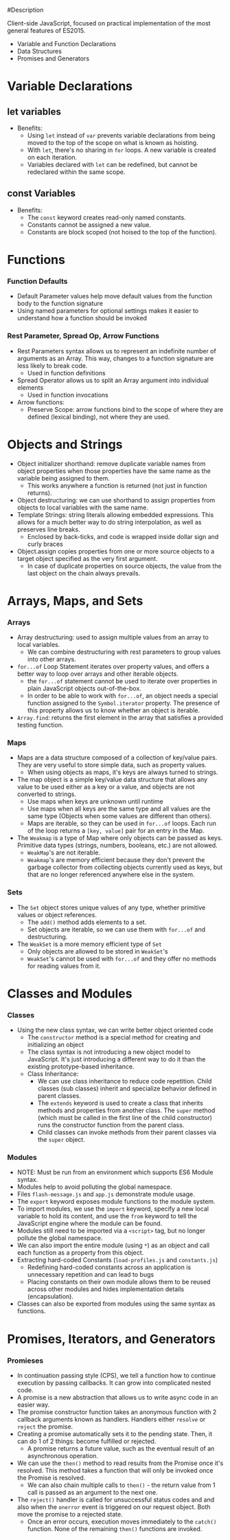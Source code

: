 #Description

Client-side JavaScript, focused on practical implementation of the most general features of ES2015.

* Variable and Function Declarations
* Data Structures
* Promises and Generators

# Variable Declarations

## let variables

* Benefits:
  * Using `let` instead of `var` prevents variable declarations from being moved to the top of the scope on what is known as hoisting.
  * With `let`, there's no sharing in `for` loops. A new variable is created on each iteration.
  * Variables declared with `let` can be redefined, but cannot be redeclared within the same scope.

## const Variables

* Benefits:
  * The `const` keyword creates read-only named constants.
  * Constants cannot be assigned a new value.
  * Constants are block scoped (not hoised to the top of the function).

# Functions

### Function Defaults

 * Default Parameter values help move default values from the function body to the function signature
 * Using named parameters for optional settings makes it easier to understand how a function should be invoked

### Rest Parameter, Spread Op, Arrow Functions

  * Rest Parameters syntax allows us to represent an indefinite number of arguments as an Array. This way, changes to a function signature are less likely to break code.
    * Used in function definitions
  * Spread Operator allows us to split an Array argument into individual elements
    * Used in function invocations
  * Arrow functions:
    * Preserve Scope: arrow functions bind to the scope of where they are defined (lexical binding), not where they are used.

# Objects and Strings

 * Object initializer shorthand: remove duplicate variable names from object properties when those properties have the same name as the variable being assigned to them.
    * This works anywhere a function is returned (not just in function returns).
 * Object destructuring: we can use shorthand to assign properties from objects to local variables with the same name.
 * Template Strings: string literals allowing embedded expressions. This allows for a much better way to do string interpolation, as well as preserves line breaks.
    * Enclosed by back-ticks, and code is wrapped inside dollar sign and curly braces
 * Object.assign copies properties from one or more source objects to a target object specified as the very first argument.
    * In case of duplicate properties on source objects, the value from the last object on the chain always prevails.

# Arrays, Maps, and Sets

### Arrays

  * Array destructuring: used to assign multiple values from an array to local variables.
    * We can combine destructuring with rest parameters to group values into other arrays.
  * `for...of` Loop Statement iterates over property values, and offers a better way to loop over arrays and other iterable objects.
    * the `for...of` statement cannot be used to iterate over properties in plain JavaScript objects out-of-the-box.
    * In order to be able to work with `for...of`, an object needs a special function assigned to the `Symbol.iterator` property. The presence of this property allows us to know whether an object is iterable.
  * `Array.find`: returns the first element in the array that satisfies a provided testing function.

### Maps

  * Maps are a data structure composed of a collection of key/value pairs. They are very useful to store simple data, such as property values.
    * When using objects as maps, it's keys are always turned to strings.
  * The map object is a simple key/value data structure that allows any value to be used either as a key or a value, and objects are not converted to strings.
    * Use maps when keys are unknown until runtime
    * Use maps when all keys are the same type and all values are the same type (Objects when some values are different than others).
    * Maps are iterable, so they can be used in `for...of` loops. Each run of the loop returns a `[key, value]` pair for an entry in the Map.
  * The `Weakmap` is a type of Map where only objects can be passed as keys. Primitive data types (strings, numbers, booleans, etc.) are not allowed.
    * `WeakMap`'s are not iterable.
    * `Weakmap`'s are memory efficient because they don't prevent the garbage collector from collecting objects currently used as keys, but that are no longer referenced anywhere else in the system.

### Sets

  * The `Set` object stores unique values of any type, whether primitive values or object references.
    * The `add()` method adds elements to a set.
    * Set objects are iterable, so we can use them with `for...of` and destructuring.
  * The `WeakSet` is a more memory efficient type of `Set`
    * Only objects are allowed to be stored in `WeakSet`'s
    * `WeakSet`'s cannot be used with `for...of` and they offer no methods for reading values from it.

# Classes and Modules

### Classes

  * Using the new class syntax, we can write better object oriented code
    * The `constructor` method is a special method for creating and initializing an object
    * The class syntax is not introducing a new object model to JavaScript. It's just introducing a different way to do it than the existing prototype-based inheritance.
    * Class Inheritance:
      * We can use class inheritance to reduce code repetition. Child classes (sub classes) inherit and specialize behavior defined in parent classes.
      * The `extends` keyword is used to create a class that inherits methods and properties from another class. The `super` method (which must be called in the first line of the child constructor) runs the constructor function from the parent class.
      * Child classes can invoke methods from their parent classes via the `super` object.

### Modules
  * NOTE: Must be run from an environment which supports ES6 Module syntax.
  * Modules help to avoid polluting the global namespace.
  * Files `flash-message.js` and `app.js` demonstrate module usage.
  * The `export` keyword exposes module functions to the module system.
  * To import modules, we use the `import` keyword, specify a new local variable to hold its content, and use the `from` keyword to tell the JavaScript engine where the module can be found.
  * Modules still need to be imported via a `<script>` tag, but no longer pollute the global namespace.
  * We can also import the entire module (using `*`) as an object and call each function as a property from this object.
  * Extracting hard-coded Constants (`load-profiles.js` and `constants.js`)
    * Redefining hard-coded constants across an application is unnecessary repetition and can lead to bugs
    * Placing constants on their own module allows them to be reused across other modules and hides implementation details (encapsulation).
  * Classes can also be exported from modules using the same syntax as functions.

# Promises, Iterators, and Generators

### Promieses
  * In continuation passing style (CPS), we tell a function how to continue execution by passing callbacks. It can grow into complicated nested code.
  * A promise is a new abstraction that allows us to write async code in an easier way.
  * The promise constructor function takes an anonymous function with 2 callback arguments known as handlers. Handlers either `resolve` or `reject` the promise.
  * Creating a promise automatically sets it to the pending state. Then, it can do 1 of 2 things: become fulfilled or rejected.
    * A promise returns a future value, such as the eventual result of an asynchronous operation.
  * We can use the `then()` method to read results from the Promise once it's resolved. This method takes a function that will only be invoked once the Promise is resolved.
    * We can also chain multiple calls to `then()` - the return value from 1 call is passed as an argument to the next one.
  * The `reject()` handler is called for unsuccessful status codes and and also when the `onerror` event is triggered on our request object. Both move the promise to a rejected state.
    * Once an error occurs, execution moves immediately to the `catch()` function. None of the remaining `then()` functions are invoked.
